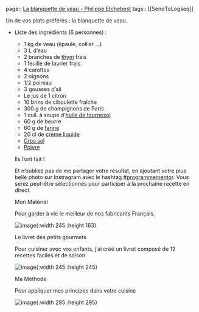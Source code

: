 page:: [La blanquette de veau - Philippe Etchebest](https://philippe-etchebest.com/blanquette-de-veau/)
tags:: [[SendToLogseq]]

Un de vos plats préférés : la blanquette de veau.

- Liste des ingrédients (6 personnes) :
  
  * 1 kg de veau (épaule, collier …)
  * 3 L d’eau
  * 2 branches de [thym](https://lafourche.fr/products/cook-thym-feuilles-bio-45g/#ae549) frais
  * 1 feuille de laurier frais
  * 4 carottes
  * 2 oignons
  * 1/2 poireau
  * 3 gousses d’ail
  * Le jus de 1 citron
  * 10 brins de ciboulette fraîche
  * 300 g de champignons de Paris
  * 1 cuil. à soupe d’[huile de tournesol](https://lafourche.fr/products/la-fourche-huile-de-tournesol-vierge-origine-france-bio-3l/#ae549)
  * 60 g de beurre
  * 60 g de [farine](https://lafourche.fr/products/la-fourche-farine-de-ble-bio-t65-2-5kg/#ae549)
  * 20 cl de [crème liquide](https://lafourche.fr/products/naturavenir-creme-entiere-liquide-sterilisee-uht-bio-3x20cl/#ae549)
  * [Gros sel](https://lafourche.fr/products/morel-le-chantoux-sel-gris-marin-igp-1kg/#ae549)
  * [Poivre](https://lafourche.fr/products/la-fourche-poivre-noir-en-grains-bio-0-5kg/#ae549)
  
  Ils l’ont fait !
  
  Et n’oubliez pas de me partager votre résultat, en ajoutant votre plus belle photo sur Instragram avec le hashtag [#programmementor](https://www.instagram.com/explore/tags/programmementor/). Vous serez peut-être sélectionnés pour participer à la prochaine recette en direct.
  
  Mon Matériel
  
  Pour garder à vie le meilleur de nos fabricants Français.
  
  ![image](https://philippe-etchebest.com/wp-content/uploads/2018/10/materiel-mentor.png){:width 245 :height 163}
  
  Le livret des petits gourmets
  
  Pour cuisiner avec vos enfants, j’ai créé un livret composé de 12 recettes faciles et de saison.
  
  ![image](https://philippe-etchebest.com/wp-content/uploads/2020/10/Mentor-livret-des-petits-gourmets.png){:width 245 :height 245}
  
  Ma Méthode
  
  Pour appliquer mes principes dans votre cuisine
  
  ![image](https://philippe-etchebest.com/wp-content/uploads/2020/08/thumb-pilier-mentor.png){:width 295 :height 295}